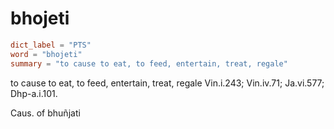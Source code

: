 # bhojeti

``` toml
dict_label = "PTS"
word = "bhojeti"
summary = "to cause to eat, to feed, entertain, treat, regale"
```

to cause to eat, to feed, entertain, treat, regale Vin.i.243; Vin.iv.71; Ja.vi.577; Dhp\-a.i.101.

Caus. of bhuñjati

